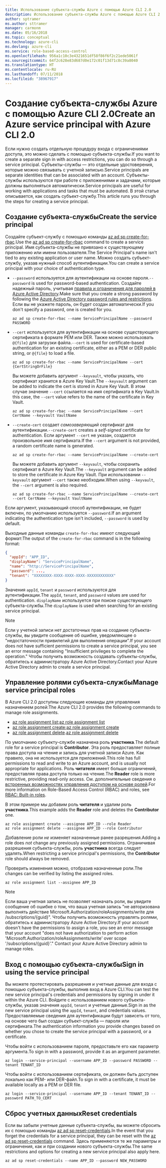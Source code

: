 ```yaml
---
title: Использование субъекта-службы Azure с помощью Azure CLI 2.0
description: Использование субъекта-службы Azure с помощью Azure CLI 2.0
author: sptramer
ms.author: sttramer
manager: carmonm
ms.date: 05/16/2018
ms.topic: conceptual
ms.technology: azure-cli
ms.devlang: azure-cli
ms.service: role-based-access-control
ms.openlocfilehash: 956a1c10c3e4321651df58f86f6f2c21ede5061f
ms.sourcegitcommit: 64f2c628e83d687d0e172c01f13d71c8c39a8040
ms.translationtype: HT
ms.contentlocale: ru-RU
ms.lasthandoff: 07/11/2018
ms.locfileid: "38967917"
---
```

# <a name="create-an-azure-service-principal-with-azure-cli-20"></a><span data-ttu-id="00234-103">Создание субъекта-службы Azure с помощью Azure CLI 2.0</span><span class="sxs-lookup"><span data-stu-id="00234-103">Create an Azure service principal with Azure CLI 2.0</span></span>

<span data-ttu-id="00234-104">Если нужно создать отдельную процедуру входа с ограничениями доступа, это можно сделать с помощью субъекта-службы.</span><span class="sxs-lookup"><span data-stu-id="00234-104">If you want to create a separate sign in with access restrictions, you can do so through a service principal.</span></span> <span data-ttu-id="00234-105">Субъекты-службы — это отдельные удостоверения, которые можно связывать с учетной записью.</span><span class="sxs-lookup"><span data-stu-id="00234-105">Service principals are separate identities that can be associated with an account.</span></span> <span data-ttu-id="00234-106">Субъекты-службы используются при работе с приложениями и задачами, которые должны выполняться автоматически.</span><span class="sxs-lookup"><span data-stu-id="00234-106">Service principals are useful for working with applications and tasks that must be automated.</span></span> <span data-ttu-id="00234-107">В этой статье описывается, как создать субъект-службу.</span><span class="sxs-lookup"><span data-stu-id="00234-107">This article runs you through the steps for creating a service principal.</span></span>

## <a name="create-the-service-principal"></a><span data-ttu-id="00234-108">Создание субъекта-службы</span><span class="sxs-lookup"><span data-stu-id="00234-108">Create the service principal</span></span>

<span data-ttu-id="00234-109">Создайте субъект-службу с помощью команды [az ad sp create-for-rbac](/cli/azure/ad/sp#az-ad-sp-create-for-rbac).</span><span class="sxs-lookup"><span data-stu-id="00234-109">Use the [az ad sp create-for-rbac](/cli/azure/ad/sp#az-ad-sp-create-for-rbac) command to create a service principal.</span></span> <span data-ttu-id="00234-110">Имя субъекта-службы не привязано к существующему приложению или имени пользователя.</span><span class="sxs-lookup"><span data-stu-id="00234-110">The Service Principal's name isn't tied to any existing application or user name.</span></span> <span data-ttu-id="00234-111">Можно создать субъект-службу, указав нужный способ аутентификации.</span><span class="sxs-lookup"><span data-stu-id="00234-111">You can create a service principal with your choice of authentication type.</span></span>

* <span data-ttu-id="00234-112">`--password` используется для аутентификации на основе пароля.</span><span class="sxs-lookup"><span data-stu-id="00234-112">`--password` is used for password-based authentication.</span></span> <span data-ttu-id="00234-113">Создайте надежный пароль, учитывая [правила и ограничения для паролей в Azure Active Directory](/azure/active-directory/active-directory-passwords-policy).</span><span class="sxs-lookup"><span data-stu-id="00234-113">Make sure that you create a strong password by following the [Azure Active Directory password rules and restrictions](/azure/active-directory/active-directory-passwords-policy).</span></span> <span data-ttu-id="00234-114">Если вы не укажете пароль, он будет создан автоматически.</span><span class="sxs-lookup"><span data-stu-id="00234-114">If you don't specify a password, one is created for you.</span></span>

  ```azurecli-interactive
  az ad sp create-for-rbac --name ServicePrincipalName --password PASSWORD
  ```

* <span data-ttu-id="00234-115">`--cert` используется для аутентификации на основе существующего сертификата в формате PEM или DER. Также можно использовать `@{file}` для загрузки файла.</span><span class="sxs-lookup"><span data-stu-id="00234-115">`--cert` is used for certificate-based authentication for an existing certificate, either as a PEM or DER public string, or `@{file}` to load a file.</span></span>

  ```azurecli-interactive
  az ad sp create-for-rbac --name ServicePrincipalName --cert {CertStringOrFile}
  ```

  <span data-ttu-id="00234-116">Вы можете добавить аргумент `--keyvault`, чтобы указать, что сертификат хранится в Azure Key Vault.</span><span class="sxs-lookup"><span data-stu-id="00234-116">The `--keyvault` argument can be added to indicate the cert is stored in Azure Key Vault.</span></span> <span data-ttu-id="00234-117">В этом случае значение `--cert` ссылается на имя сертификата в Key Vault.</span><span class="sxs-lookup"><span data-stu-id="00234-117">In this case, the `--cert` value refers to the name of the certificate in Key Vault.</span></span>

  ```azurecli-interactive
  az ad sp create-for-rbac --name ServicePrincipalName --cert CertName --keyvault VaultName
  ```

* <span data-ttu-id="00234-118">`--create-cert` создает _самозаверяющий_ сертификат для аутентификации.</span><span class="sxs-lookup"><span data-stu-id="00234-118">`--create-cert` creates a _self-signed_ certificate for authentication.</span></span> <span data-ttu-id="00234-119">Если аргумент `--cert` не указан, создается произвольное имя сертификата.</span><span class="sxs-lookup"><span data-stu-id="00234-119">If the `--cert` argument is not provided, a random certificate name is generated.</span></span>

  ```azurecli-interactive
  az ad sp create-for-rbac --name ServicePrincipalName --create-cert
  ```

  <span data-ttu-id="00234-120">Вы можете добавить аргумент `--keyvault`, чтобы сохранить сертификат в Azure Key Vault.</span><span class="sxs-lookup"><span data-stu-id="00234-120">The `--keyvault` argument can be added to store the certificate in Azure Key Vault.</span></span> <span data-ttu-id="00234-121">При использовании `--keyvault` аргумент `--cert` также необходим.</span><span class="sxs-lookup"><span data-stu-id="00234-121">When using `--keyvault`, the `--cert` argument is also required.</span></span>

  ```azurecli-interactive
  az ad sp create-for-rbac --name ServicePrincipalName --create-cert --cert CertName --keyvault VaultName
  ```

<span data-ttu-id="00234-122">Если аргумент, указывающий способ аутентификации, не будет включен, по умолчанию используется `--password`.</span><span class="sxs-lookup"><span data-stu-id="00234-122">If an argument indicating the authentication type isn't included, `--password` is used by default.</span></span>

<span data-ttu-id="00234-123">Выходные данные команды `create-for-rbac` имеют следующий формат:</span><span class="sxs-lookup"><span data-stu-id="00234-123">The output of the `create-for-rbac` command is in the following format:</span></span>

```json
{
  "appId": "APP_ID",
  "displayName": "ServicePrincipalName",
  "name": "http://ServicePrincipalName",
  "password": ...,
  "tenant": "XXXXXXXX-XXXX-XXXX-XXXX-XXXXXXXXXXXX"
}
```

<span data-ttu-id="00234-124">Значения `appId`, `tenant` и `password` используются для аутентификации.</span><span class="sxs-lookup"><span data-stu-id="00234-124">The `appId`, `tenant`, and `password` values are used for authentication.</span></span> <span data-ttu-id="00234-125">`displayName` используется при поиске существующего субъекта-службы.</span><span class="sxs-lookup"><span data-stu-id="00234-125">The `displayName` is used when searching for an existing service principal.</span></span>

> [!NOTE]
> <span data-ttu-id="00234-126">Если у учетной записи нет достаточных прав на создание субъекта-службы, вы увидите сообщение об ошибке, уведомляющее о "недостаточности привилегий для выполнения операции".</span><span class="sxs-lookup"><span data-stu-id="00234-126">If your account does not have sufficient permissions to create a service principal, you see an error message containing "Insufficient privileges to complete the operation."</span></span> <span data-ttu-id="00234-127">Чтобы получить возможность создавать субъекты-службы, обратитесь к администратору Azure Active Directory.</span><span class="sxs-lookup"><span data-stu-id="00234-127">Contact your Azure Active Directory admin to create a service principal.</span></span>

## <a name="manage-service-principal-roles"></a><span data-ttu-id="00234-128">Управление ролями субъекта-службы</span><span class="sxs-lookup"><span data-stu-id="00234-128">Manage service principal roles</span></span>

<span data-ttu-id="00234-129">В Azure CLI 2.0 доступны следующие команды для управления назначением ролей:</span><span class="sxs-lookup"><span data-stu-id="00234-129">The Azure CLI 2.0 provides the following commands to manage role assignments.</span></span>

* <span data-ttu-id="00234-130">[az role assignment list](/cli/azure/role/assignment#az-role-assignment-list);</span><span class="sxs-lookup"><span data-stu-id="00234-130">[az role assignment list](/cli/azure/role/assignment#az-role-assignment-list)</span></span>
* <span data-ttu-id="00234-131">[az role assignment create](/cli/azure/role/assignment#az-role-assignment-create);</span><span class="sxs-lookup"><span data-stu-id="00234-131">[az role assignment create](/cli/azure/role/assignment#az-role-assignment-create)</span></span>
* <span data-ttu-id="00234-132">[az role assignment delete](/cli/azure/role/assignment#az-role-assignment-delete).</span><span class="sxs-lookup"><span data-stu-id="00234-132">[az role assignment delete](/cli/azure/role/assignment#az-role-assignment-delete)</span></span>

<span data-ttu-id="00234-133">По умолчанию субъекту-службе назначена роль **участника**.</span><span class="sxs-lookup"><span data-stu-id="00234-133">The default role for a service principal is **Contributor**.</span></span> <span data-ttu-id="00234-134">Эта роль предоставляет полные права доступа на чтение и запись для учетной записи Azure. Как правило, она не используется для приложений.</span><span class="sxs-lookup"><span data-stu-id="00234-134">This role has full permissions to read and write to an Azure account, and is usually not appropriate for applications.</span></span> <span data-ttu-id="00234-135">Роль **читателя** имеет больше ограничений, предоставляя права доступа только на чтение.</span><span class="sxs-lookup"><span data-stu-id="00234-135">The **Reader** role is more restrictive, providing read-only access.</span></span>  <span data-ttu-id="00234-136">См. дополнительные сведения о [встроенных возможностях управления доступом на основе ролей](/azure/active-directory/role-based-access-built-in-roles).</span><span class="sxs-lookup"><span data-stu-id="00234-136">For more information on Role-Based Access Control (RBAC) and roles, see [RBAC: Built-in roles](/azure/active-directory/role-based-access-built-in-roles).</span></span>

<span data-ttu-id="00234-137">В этом примере мы добавим роль **читателя** и удалим роль **участника**.</span><span class="sxs-lookup"><span data-stu-id="00234-137">This example adds the **Reader** role and deletes the **Contributor** one.</span></span>

```azurecli-interactive
az role assignment create --assignee APP_ID --role Reader
az role assignment delete --assignee APP_ID --role Contributor
```

<span data-ttu-id="00234-138">Добавление роли _не_ изменяет назначенные ранее разрешения.</span><span class="sxs-lookup"><span data-stu-id="00234-138">Adding a role does _not_ change any previously assigned permissions.</span></span> <span data-ttu-id="00234-139">Ограничивая разрешения субъекта-службы, роль __участника__ всегда следует удалять.</span><span class="sxs-lookup"><span data-stu-id="00234-139">When restricting a service principal's permissions, the __Contributor__ role should always be removed.</span></span>

<span data-ttu-id="00234-140">Проверить изменения можно, отобразив назначенные роли.</span><span class="sxs-lookup"><span data-stu-id="00234-140">The changes can be verified by listing the assigned roles.</span></span>

```azurecli-interactive
az role assignment list --assignee APP_ID
```

> [!NOTE]
> <span data-ttu-id="00234-141">Если ваша учетная запись не позволяет назначать роли, вы увидите сообщение об ошибке о том, что ваша учетная запись "не авторизована выполнять действие Microsoft.Authorization/roleAssignments/write для /subscriptions/{guid}". Чтобы получить возможность управлять ролями, обратитесь к администратору Azure Active Directory.</span><span class="sxs-lookup"><span data-stu-id="00234-141">If your account doesn't have the permissions to assign a role, you see an error message that your account "does not have authorization to perform action 'Microsoft.Authorization/roleAssignments/write' over scope '/subscriptions/{guid}'." Contact your Azure Active Directory admin to manage roles.</span></span>

## <a name="sign-in-using-the-service-principal"></a><span data-ttu-id="00234-142">Вход с помощью субъекта-службы</span><span class="sxs-lookup"><span data-stu-id="00234-142">Sign in using the service principal</span></span>

<span data-ttu-id="00234-143">Вы можете протестировать разрешения и учетные данные для входа с помощью субъекта-службы, выполнив вход в Azure CLI.</span><span class="sxs-lookup"><span data-stu-id="00234-143">You can test the new service principal's credentials and permissions by signing in under it within the Azure CLI.</span></span> <span data-ttu-id="00234-144">Войдите с использованием нового субъекта-службы, указав значения `appId`, `tenant` и учетные данные.</span><span class="sxs-lookup"><span data-stu-id="00234-144">Sign in as the new service principal using the `appId`, `tenant`, and credentials values.</span></span> <span data-ttu-id="00234-145">Предоставляемые сведения для аутентификации будут зависеть от того, на основе чего был создан субъект-служба — пароля или сертификата.</span><span class="sxs-lookup"><span data-stu-id="00234-145">The authentication information you provide changes based on whether you chose to create the service principal with a password, or a certificate.</span></span>

<span data-ttu-id="00234-146">Чтобы войти с использованием пароля, предоставьте его как параметр аргумента.</span><span class="sxs-lookup"><span data-stu-id="00234-146">To sign in with a password, provide it as an argument parameter.</span></span>

```azurecli-interactive
az login --service-principal --username APP_ID --password PASSWORD --tenant TENANT_ID
```

<span data-ttu-id="00234-147">Чтобы войти с использованием сертификата, он должен быть доступен локально как PEM- или DER-файл.</span><span class="sxs-lookup"><span data-stu-id="00234-147">To sign in with a certificate, it must be available locally as a PEM or DER file.</span></span>

```azurecli-interactive
az login --service-principal --username APP_ID --tenant TENANT_ID --password PATH_TO_CERT
```

## <a name="reset-credentials"></a><span data-ttu-id="00234-148">Сброс учетных данных</span><span class="sxs-lookup"><span data-stu-id="00234-148">Reset credentials</span></span>

<span data-ttu-id="00234-149">Если вы забыли учетные данные субъекта-службы, вы можете сбросить их с помощью команды [az ad sp reset-credentials](https://docs.microsoft.com/en-us/cli/azure/ad/sp#az-ad-sp-reset-credentials).</span><span class="sxs-lookup"><span data-stu-id="00234-149">In the event that you forget the credentials for a service principal, they can be reset with the [az ad sp reset-credentials](https://docs.microsoft.com/en-us/cli/azure/ad/sp#az-ad-sp-reset-credentials) command.</span></span> <span data-ttu-id="00234-150">Здесь применяются те же параметры и ограничения, как и при создании нового субъекта-службы.</span><span class="sxs-lookup"><span data-stu-id="00234-150">The same restrictions and options for creating a new service principal also apply here.</span></span>

```azurecli-interactive
az ad sp reset-credentials --name APP_ID --password NEW_PASSWORD
```
